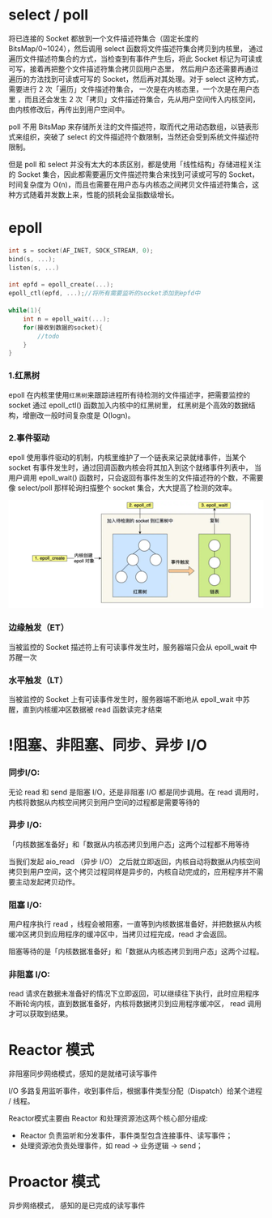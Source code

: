 # select / poll

将已连接的 Socket 都放到一个文件描述符集合（固定长度的 BitsMap/0~1024），然后调用 select 函数将文件描述符集合拷贝到内核里，
通过遍历文件描述符集合的方式，当检查到有事件产生后，将此 Socket 标记为可读或可写，接着再把整个文件描述符集合拷贝回用户态里，
然后用户态还需要再通过遍历的方法找到可读或可写的 Socket，然后再对其处理。对于 select 这种方式，需要进行 2 次「遍历」文件描述符集合，
一次是在内核态里，一个次是在用户态里 ，而且还会发生 2 次「拷贝」文件描述符集合，先从用户空间传入内核空间，由内核修改后，再传出到用户空间中。

poll 不用 BitsMap 来存储所关注的文件描述符，取而代之用动态数组，以链表形式来组织，突破了 select 的文件描述符个数限制，当然还会受到系统文件描述符限制。

但是 poll 和 select 并没有太大的本质区别，都是使用「线性结构」存储进程关注的 Socket 集合，因此都需要遍历文件描述符集合来找到可读或可写的 Socket，
时间复杂度为 O(n)，而且也需要在用户态与内核态之间拷贝文件描述符集合，这种方式随着并发数上来，性能的损耗会呈指数级增长。

# epoll

```c
int s = socket(AF_INET, SOCK_STREAM, 0);
bind(s, ...);
listen(s, ...)

int epfd = epoll_create(...);
epoll_ctl(epfd, ...);//将所有需要监听的socket添加到epfd中

while(1){
    int n = epoll_wait(...);
    for(接收到数据的socket){
        //todo
    }
}
```

### 1.红黑树

epoll 在内核里使用`红黑树`来跟踪进程所有待检测的文件描述字，把需要监控的 socket 通过 epoll_ctl() 函数加入内核中的红黑树里，
红黑树是个高效的数据结构，增删改一般时间复杂度是 O(logn)。

### 2.事件驱动

epoll 使用事件驱动的机制，内核里维护了一个链表来记录就绪事件，当某个 socket 有事件发生时，通过回调函数内核会将其加入到这个就绪事件列表中，
当用户调用 epoll_wait() 函数时，只会返回有事件发生的文件描述符的个数，不需要像 select/poll 那样轮询扫描整个 socket 集合，大大提高了检测的效率。

![](image/屏幕截图_20250724_170102.png)

### 边缘触发（ET）

当被监控的 Socket 描述符上有可读事件发生时，服务器端只会从 epoll_wait 中苏醒一次

### 水平触发（LT）

当被监控的 Socket 上有可读事件发生时，服务器端不断地从 epoll_wait 中苏醒，直到内核缓冲区数据被 read 函数读完才结束

# !阻塞、非阻塞、同步、异步 I/O

### 同步I/O:

无论 read 和 send 是阻塞 I/O，还是非阻塞 I/O 都是同步调用。在 read 调用时，内核将数据从内核空间拷贝到用户空间的过程都是需要等待的

### 异步 I/O:

「内核数据准备好」和「数据从内核态拷贝到用户态」这两个过程都不用等待

当我们发起 aio_read （异步 I/O） 之后就立即返回，内核自动将数据从内核空间拷贝到用户空间，这个拷贝过程同样是异步的，内核自动完成的，应用程序并不需要主动发起拷贝动作。

### 阻塞 I/O:

用户程序执行 read ，线程会被阻塞，一直等到内核数据准备好，并把数据从内核缓冲区拷贝到应用程序的缓冲区中，当拷贝过程完成，read 才会返回。

阻塞等待的是「内核数据准备好」和「数据从内核态拷贝到用户态」这两个过程。

### 非阻塞 I/O:

read 请求在数据未准备好的情况下立即返回，可以继续往下执行，此时应用程序不断轮询内核，直到数据准备好，内核将数据拷贝到应用程序缓冲区，
read 调用才可以获取到结果。

# Reactor 模式

非阻塞同步网络模式，感知的是就绪可读写事件

I/O 多路复用监听事件，收到事件后，根据事件类型分配（Dispatch）给某个进程 / 线程。

Reactor模式主要由 Reactor 和处理资源池这两个核心部分组成:

- Reactor 负责监听和分发事件，事件类型包含连接事件、读写事件；
- 处理资源池负责处理事件，如 read -> 业务逻辑 -> send；
  
# Proactor 模式

异步网络模式， 感知的是已完成的读写事件